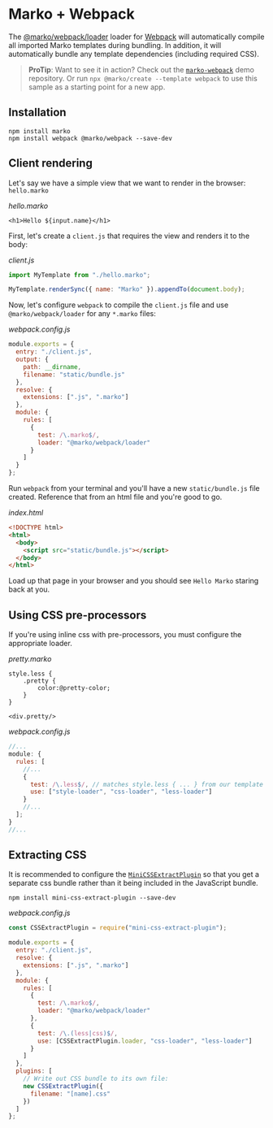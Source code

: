 # Marko + Webpack

The [@marko/webpack/loader](https://github.com/marko-js/webpack) loader for [Webpack](https://webpack.github.io/) will automatically compile all imported Marko templates during bundling. In addition, it will automatically bundle any template dependencies (including required CSS).

> **ProTip**: Want to see it in action? Check out the [`marko-webpack`](https://github.com/marko-js/examples/tree/master/examples/webpack) demo repository. Or run `npx @marko/create --template webpack` to use this sample as a starting point for a new app.

## Installation

```
npm install marko
npm install webpack @marko/webpack --save-dev
```

## Client rendering

Let's say we have a simple view that we want to render in the browser: `hello.marko`

_hello.marko_

```marko
<h1>Hello ${input.name}</h1>
```

First, let's create a `client.js` that requires the view and renders it to the body:

_client.js_

```js
import MyTemplate from "./hello.marko";

MyTemplate.renderSync({ name: "Marko" }).appendTo(document.body);
```

Now, let's configure `webpack` to compile the `client.js` file and use `@marko/webpack/loader` for any `*.marko` files:

_webpack.config.js_

```js
module.exports = {
  entry: "./client.js",
  output: {
    path: __dirname,
    filename: "static/bundle.js"
  },
  resolve: {
    extensions: [".js", ".marko"]
  },
  module: {
    rules: [
      {
        test: /\.marko$/,
        loader: "@marko/webpack/loader"
      }
    ]
  }
};
```

Run `webpack` from your terminal and you'll have a new `static/bundle.js` file created. Reference that from an html file and you're good to go.

_index.html_

```html
<!DOCTYPE html>
<html>
  <body>
    <script src="static/bundle.js"></script>
  </body>
</html>
```

Load up that page in your browser and you should see `Hello Marko` staring back at you.

## Using CSS pre-processors

If you're using inline css with pre-processors, you must configure the appropriate loader.

_pretty.marko_

```marko
style.less {
    .pretty {
        color:@pretty-color;
    }
}

<div.pretty/>
```

_webpack.config.js_

```js
//...
module: {
  rules: [
    //...
    {
      test: /\.less$/, // matches style.less { ... } from our template
      use: ["style-loader", "css-loader", "less-loader"]
    }
    //...
  ];
}
//...
```

## Extracting CSS

It is recommended to configure the [`MiniCSSExtractPlugin`](https://webpack.js.org/plugins/mini-css-extract-plugin) so that you get a separate css bundle rather than it being included in the JavaScript bundle.

```
npm install mini-css-extract-plugin --save-dev
```

_webpack.config.js_

```js
const CSSExtractPlugin = require("mini-css-extract-plugin");

module.exports = {
  entry: "./client.js",
  resolve: {
    extensions: [".js", ".marko"]
  },
  module: {
    rules: [
      {
        test: /\.marko$/,
        loader: "@marko/webpack/loader"
      },
      {
        test: /\.(less|css)$/,
        use: [CSSExtractPlugin.loader, "css-loader", "less-loader"]
      }
    ]
  },
  plugins: [
    // Write out CSS bundle to its own file:
    new CSSExtractPlugin({
      filename: "[name].css"
    })
  ]
};
```
